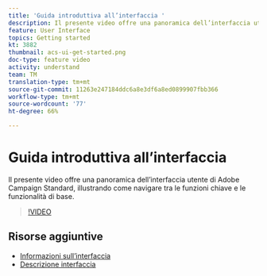 ```yaml
---
title: 'Guida introduttiva all’interfaccia '
description: Il presente video offre una panoramica dell’interfaccia utente di Adobe Campaign Standard, delle funzioni chiave e delle funzionalità di base.
feature: User Interface
topics: Getting started
kt: 3882
thumbnail: acs-ui-get-started.png
doc-type: feature video
activity: understand
team: TM
translation-type: tm+mt
source-git-commit: 11263e247184ddc6a8e3df6a8ed0899907fbb366
workflow-type: tm+mt
source-wordcount: '77'
ht-degree: 66%

---
```



# Guida introduttiva all’interfaccia

Il presente video offre una panoramica dell’interfaccia utente di Adobe Campaign Standard, illustrando come navigare tra le funzioni chiave e le funzionalità di base.

>[!VIDEO](https://video.tv.adobe.com/v/18469?quality=12)

## Risorse aggiuntive

* [Informazioni sull’interfaccia](https://experienceleague.adobe.com/docs/campaign-standard/using/getting-started/discovering-the-interface/about-the-interface.html)
* [Descrizione interfaccia](https://experienceleague.adobe.com/docs/campaign-standard/using/getting-started/discovering-the-interface/interface-description.html)
